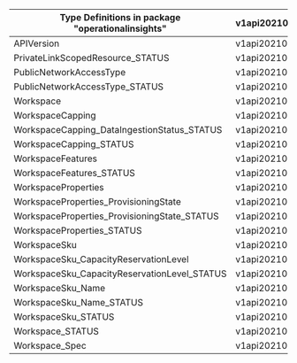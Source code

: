 | Type Definitions in package "operationalinsights" | v1api20210601 | v1beta20210601 |
|---------------------------------------------------|---------------|----------------|
| APIVersion                                        | v1api20210601 | v1beta20210601 |
| PrivateLinkScopedResource_STATUS                  | v1api20210601 | v1beta20210601 |
| PublicNetworkAccessType                           | v1api20210601 | v1beta20210601 |
| PublicNetworkAccessType_STATUS                    | v1api20210601 | v1beta20210601 |
| Workspace                                         | v1api20210601 | v1beta20210601 |
| WorkspaceCapping                                  | v1api20210601 | v1beta20210601 |
| WorkspaceCapping_DataIngestionStatus_STATUS       | v1api20210601 | v1beta20210601 |
| WorkspaceCapping_STATUS                           | v1api20210601 | v1beta20210601 |
| WorkspaceFeatures                                 | v1api20210601 | v1beta20210601 |
| WorkspaceFeatures_STATUS                          | v1api20210601 | v1beta20210601 |
| WorkspaceProperties                               | v1api20210601 | v1beta20210601 |
| WorkspaceProperties_ProvisioningState             | v1api20210601 | v1beta20210601 |
| WorkspaceProperties_ProvisioningState_STATUS      | v1api20210601 | v1beta20210601 |
| WorkspaceProperties_STATUS                        | v1api20210601 | v1beta20210601 |
| WorkspaceSku                                      | v1api20210601 | v1beta20210601 |
| WorkspaceSku_CapacityReservationLevel             | v1api20210601 | v1beta20210601 |
| WorkspaceSku_CapacityReservationLevel_STATUS      | v1api20210601 | v1beta20210601 |
| WorkspaceSku_Name                                 | v1api20210601 | v1beta20210601 |
| WorkspaceSku_Name_STATUS                          | v1api20210601 | v1beta20210601 |
| WorkspaceSku_STATUS                               | v1api20210601 | v1beta20210601 |
| Workspace_STATUS                                  | v1api20210601 | v1beta20210601 |
| Workspace_Spec                                    | v1api20210601 | v1beta20210601 |

